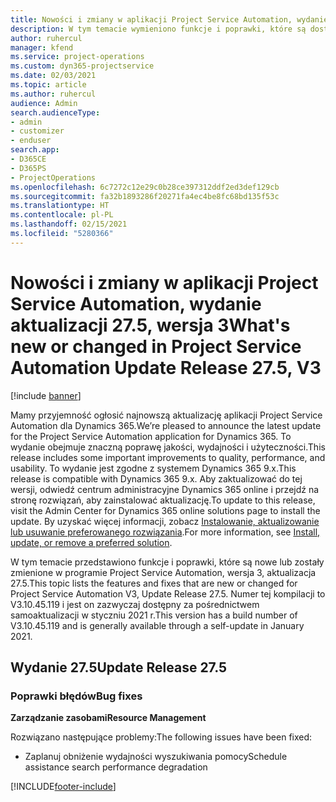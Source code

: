 ```yaml
---
title: Nowości i zmiany w aplikacji Project Service Automation, wydanie 27.5, Poprawka, wer. 3
description: W tym temacie wymieniono funkcje i poprawki, które są dostępne w aktualizacji Project Service Automation, wydanie 27.5, poprawka wersja 3.
author: ruhercul
manager: kfend
ms.service: project-operations
ms.custom: dyn365-projectservice
ms.date: 02/03/2021
ms.topic: article
ms.author: ruhercul
audience: Admin
search.audienceType:
- admin
- customizer
- enduser
search.app:
- D365CE
- D365PS
- ProjectOperations
ms.openlocfilehash: 6c7272c12e29c0b28ce397312ddf2ed3def129cb
ms.sourcegitcommit: fa32b1893286f20271fa4ec4be8fc68bd135f53c
ms.translationtype: HT
ms.contentlocale: pl-PL
ms.lasthandoff: 02/15/2021
ms.locfileid: "5280366"
---
```

# <a name="whats-new-or-changed-in-project-service-automation-update-release-275-v3"></a><span data-ttu-id="e1f01-103">Nowości i zmiany w aplikacji Project Service Automation, wydanie aktualizacji 27.5, wersja 3</span><span class="sxs-lookup"><span data-stu-id="e1f01-103">What's new or changed in Project Service Automation Update Release 27.5, V3</span></span>

[!include [banner](../includes/psa-now-project-operations.md)]

<span data-ttu-id="e1f01-104">Mamy przyjemność ogłosić najnowszą aktualizację aplikacji Project Service Automation dla Dynamics 365.</span><span class="sxs-lookup"><span data-stu-id="e1f01-104">We’re pleased to announce the latest update for the Project Service Automation application for Dynamics 365.</span></span> <span data-ttu-id="e1f01-105">To wydanie obejmuje znaczną poprawę jakości, wydajności i użyteczności.</span><span class="sxs-lookup"><span data-stu-id="e1f01-105">This release includes some important improvements to quality, performance, and usability.</span></span> <span data-ttu-id="e1f01-106">To wydanie jest zgodne z systemem Dynamics 365 9.x.</span><span class="sxs-lookup"><span data-stu-id="e1f01-106">This release is compatible with Dynamics 365 9.x.</span></span> <span data-ttu-id="e1f01-107">Aby zaktualizować do tej wersji, odwiedź centrum administracyjne Dynamics 365 online i przejdź na stronę rozwiązań, aby zainstalować aktualizację.</span><span class="sxs-lookup"><span data-stu-id="e1f01-107">To update to this release, visit the Admin Center for Dynamics 365 online solutions page to install the update.</span></span> <span data-ttu-id="e1f01-108">By uzyskać więcej informacji, zobacz [Instalowanie, aktualizowanie lub usuwanie preferowanego rozwiązania](https://docs.microsoft.com/power-platform/admin/install-remove-preferred-solution).</span><span class="sxs-lookup"><span data-stu-id="e1f01-108">For more information, see [Install, update, or remove a preferred solution](https://docs.microsoft.com/power-platform/admin/install-remove-preferred-solution).</span></span>

<span data-ttu-id="e1f01-109">W tym temacie przedstawiono funkcje i poprawki, które są nowe lub zostały zmienione w programie Project Service Automation, wersja 3, aktualizacja 27.5.</span><span class="sxs-lookup"><span data-stu-id="e1f01-109">This topic lists the features and fixes that are new or changed for Project Service Automation V3, Update Release 27.5.</span></span> <span data-ttu-id="e1f01-110">Numer tej kompilacji to V3.10.45.119 i jest on zazwyczaj dostępny za pośrednictwem samoaktualizacji w styczniu 2021 r.</span><span class="sxs-lookup"><span data-stu-id="e1f01-110">This version has a build number of V3.10.45.119 and is generally available through a self-update in January 2021.</span></span>

## <a name="update-release-275"></a><span data-ttu-id="e1f01-111">Wydanie 27.5</span><span class="sxs-lookup"><span data-stu-id="e1f01-111">Update Release 27.5</span></span>

### <a name="bug-fixes"></a><span data-ttu-id="e1f01-112">Poprawki błędów</span><span class="sxs-lookup"><span data-stu-id="e1f01-112">Bug fixes</span></span>


<span data-ttu-id="e1f01-113">**Zarządzanie zasobami**</span><span class="sxs-lookup"><span data-stu-id="e1f01-113">**Resource Management**</span></span>

<span data-ttu-id="e1f01-114">Rozwiązano następujące problemy:</span><span class="sxs-lookup"><span data-stu-id="e1f01-114">The following issues have been fixed:</span></span>

- <span data-ttu-id="e1f01-115">Zaplanuj obniżenie wydajności wyszukiwania pomocy</span><span class="sxs-lookup"><span data-stu-id="e1f01-115">Schedule assistance search performance degradation</span></span>


[!INCLUDE[footer-include](../includes/footer-banner.md)]